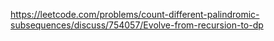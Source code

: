 https://leetcode.com/problems/count-different-palindromic-subsequences/discuss/754057/Evolve-from-recursion-to-dp